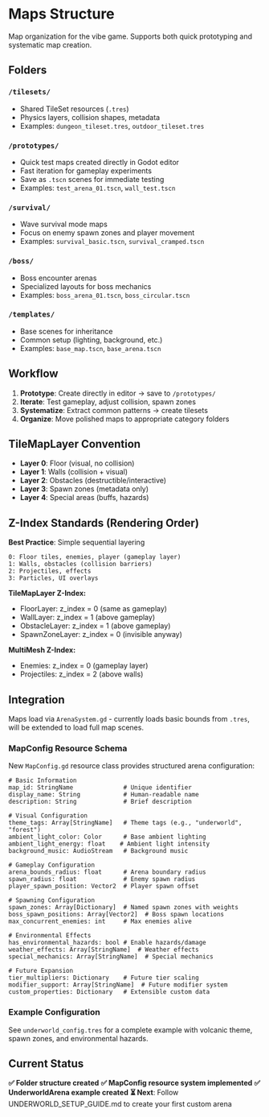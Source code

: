 # Maps Structure

Map organization for the vibe game. Supports both quick prototyping and systematic map creation.

## Folders

### `/tilesets/`
- Shared TileSet resources (`.tres`)
- Physics layers, collision shapes, metadata
- Examples: `dungeon_tileset.tres`, `outdoor_tileset.tres`

### `/prototypes/`
- Quick test maps created directly in Godot editor
- Fast iteration for gameplay experiments
- Save as `.tscn` scenes for immediate testing
- Examples: `test_arena_01.tscn`, `wall_test.tscn`

### `/survival/`
- Wave survival mode maps
- Focus on enemy spawn zones and player movement
- Examples: `survival_basic.tscn`, `survival_cramped.tscn`

### `/boss/`
- Boss encounter arenas
- Specialized layouts for boss mechanics
- Examples: `boss_arena_01.tscn`, `boss_circular.tscn`

### `/templates/`
- Base scenes for inheritance
- Common setup (lighting, background, etc.)
- Examples: `base_map.tscn`, `base_arena.tscn`

## Workflow

1. **Prototype**: Create directly in editor → save to `/prototypes/`
2. **Iterate**: Test gameplay, adjust collision, spawn zones
3. **Systematize**: Extract common patterns → create tilesets
4. **Organize**: Move polished maps to appropriate category folders

## TileMapLayer Convention

- **Layer 0**: Floor (visual, no collision)
- **Layer 1**: Walls (collision + visual)
- **Layer 2**: Obstacles (destructible/interactive)
- **Layer 3**: Spawn zones (metadata only)
- **Layer 4**: Special areas (buffs, hazards)

## Z-Index Standards (Rendering Order)

**Best Practice**: Simple sequential layering

```
0: Floor tiles, enemies, player (gameplay layer)
1: Walls, obstacles (collision barriers)
2: Projectiles, effects
3: Particles, UI overlays
```

**TileMapLayer Z-Index:**
- FloorLayer: z_index = 0 (same as gameplay)
- WallLayer: z_index = 1 (above gameplay)
- ObstacleLayer: z_index = 1 (above gameplay)
- SpawnZoneLayer: z_index = 0 (invisible anyway)

**MultiMesh Z-Index:**
- Enemies: z_index = 0 (gameplay layer)
- Projectiles: z_index = 2 (above walls)

## Integration

Maps load via `ArenaSystem.gd` - currently loads basic bounds from `.tres`, will be extended to load full map scenes.

### MapConfig Resource Schema

New `MapConfig.gd` resource class provides structured arena configuration:

```gdscript
# Basic Information
map_id: StringName              # Unique identifier
display_name: String            # Human-readable name
description: String             # Brief description

# Visual Configuration  
theme_tags: Array[StringName]   # Theme tags (e.g., "underworld", "forest")
ambient_light_color: Color      # Base ambient lighting
ambient_light_energy: float    # Ambient light intensity
background_music: AudioStream   # Background music

# Gameplay Configuration
arena_bounds_radius: float      # Arena boundary radius
spawn_radius: float             # Enemy spawn radius
player_spawn_position: Vector2  # Player spawn offset

# Spawning Configuration
spawn_zones: Array[Dictionary]  # Named spawn zones with weights
boss_spawn_positions: Array[Vector2]  # Boss spawn locations
max_concurrent_enemies: int     # Max enemies alive

# Environmental Effects
has_environmental_hazards: bool # Enable hazards/damage
weather_effects: Array[StringName]  # Weather effects
special_mechanics: Array[StringName]  # Special mechanics

# Future Expansion
tier_multipliers: Dictionary    # Future tier scaling
modifier_support: Array[StringName]  # Future modifier system
custom_properties: Dictionary   # Extensible custom data
```

### Example Configuration

See `underworld_config.tres` for a complete example with volcanic theme, spawn zones, and environmental hazards.

## Current Status

**✅ Folder structure created**
**✅ MapConfig resource system implemented**
**✅ UnderworldArena example created**
**⏳ Next**: Follow UNDERWORLD_SETUP_GUIDE.md to create your first custom arena
